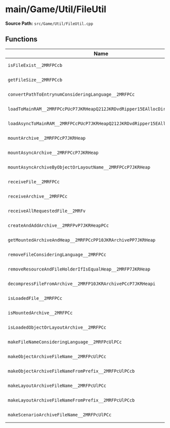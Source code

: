 # main/Game/Util/FileUtil

**Source Path:** `src/Game/Util/FileUtil.cpp`

## Functions

| Name | Address | Match % |
|------|---------|---------|
| `isFileExist__2MRFPCcb` | `0x803CF2A0` | :white_check_mark: (100.0%) |
| `getFileSize__2MRFPCcb` | `0x803CF2D8` | :white_check_mark: (100.0%) |
| `convertPathToEntrynumConsideringLanguage__2MRFPCc` | `0x803CF328` | :white_check_mark: (100.0%) |
| `loadToMainRAM__2MRFPCcPUcP7JKRHeapQ212JKRDvdRipper15EAllocDirection` | `0x803CF39C` | :white_check_mark: (100.0%) |
| `loadAsyncToMainRAM__2MRFPCcPUcP7JKRHeapQ212JKRDvdRipper15EAllocDirection` | `0x803CF3D0` | :white_check_mark: (100.0%) |
| `mountArchive__2MRFPCcP7JKRHeap` | `0x803CF46C` | :white_check_mark: (100.0%) |
| `mountAsyncArchive__2MRFPCcP7JKRHeap` | `0x803CF4A0` | :white_check_mark: (100.0%) |
| `mountAsyncArchiveByObjectOrLayoutName__2MRFPCcP7JKRHeap` | `0x803CF52C` | :white_check_mark: (100.0%) |
| `receiveFile__2MRFPCc` | `0x803CF5D0` | :white_check_mark: (100.0%) |
| `receiveArchive__2MRFPCc` | `0x803CF648` | :white_check_mark: (100.0%) |
| `receiveAllRequestedFile__2MRFv` | `0x803CF6C0` | :white_check_mark: (100.0%) |
| `createAndAddArchive__2MRFPvP7JKRHeapPCc` | `0x803CF6C8` | :white_check_mark: (100.0%) |
| `getMountedArchiveAndHeap__2MRFPCcPP10JKRArchivePP7JKRHeap` | `0x803CF6E4` | :white_check_mark: (100.0%) |
| `removeFileConsideringLanguage__2MRFPCc` | `0x803CF774` | :white_check_mark: (100.0%) |
| `removeResourceAndFileHolderIfIsEqualHeap__2MRFP7JKRHeap` | `0x803CF7EC` | :white_check_mark: (100.0%) |
| `decompressFileFromArchive__2MRFP10JKRArchivePCcP7JKRHeapi` | `0x803CF82C` | :white_check_mark: (100.0%) |
| `isLoadedFile__2MRFPCc` | `0x803CF8F8` | :white_check_mark: (100.0%) |
| `isMountedArchive__2MRFPCc` | `0x803CF970` | :white_check_mark: (100.0%) |
| `isLoadedObjectOrLayoutArchive__2MRFPCc` | `0x803CF9E8` | :white_check_mark: (100.0%) |
| `makeFileNameConsideringLanguage__2MRFPcUlPCc` | `0x803CFA60` | :white_check_mark: (100.0%) |
| `makeObjectArchiveFileName__2MRFPcUlPCc` | `0x803CFADC` | :white_check_mark: (100.0%) |
| `makeObjectArchiveFileNameFromPrefix__2MRFPcUlPCcb` | `0x803CFBA0` | :white_check_mark: (100.0%) |
| `makeLayoutArchiveFileName__2MRFPcUlPCc` | `0x803CFC00` | :white_check_mark: (100.0%) |
| `makeLayoutArchiveFileNameFromPrefix__2MRFPcUlPCcb` | `0x803CFCC4` | :white_check_mark: (100.0%) |
| `makeScenarioArchiveFileName__2MRFPcUlPCc` | `0x803CFE5C` | :white_check_mark: (100.0%) |